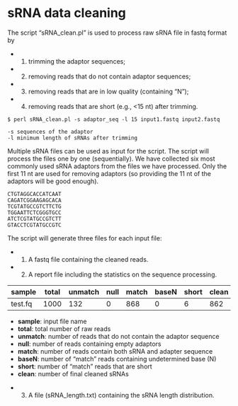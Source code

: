 
sRNA data cleaning 
==================

The script “sRNA_clean.pl” is used to process raw sRNA file in fastq format by
- 1. trimming the adaptor sequences;  
- 2. removing reads that do not contain adaptor sequences;
- 3. removing reads that are in low quality (containing “N”);
- 4. removing reads that are short (e.g., <15 nt) after trimming.

```
$ perl sRNA_clean.pl -s adaptor_seq -l 15 input1.fastq input2.fastq

-s sequences of the adaptor
-l minimum length of sRNAs after trimming
```

Multiple sRNA files can be used as input for the script. The script will process the files one by one (sequentially). We have collected six most commonly used sRNA adaptors from the files we have processed. Only the first 11 nt are used for removing adaptors (so providing the 11 nt of the adaptors will be good enough).

```
CTGTAGGCACCATCAAT
CAGATCGGAAGAGCACA
TCGTATGCCGTCTTCTG
TGGAATTCTCGGGTGCC
ATCTCGTATGCCGTCTT
GTACCTCGTATGCCGTC
```

The script will generate three files for each input file:

- 1. A fastq file containing the cleaned reads.
- 2. A report file including the statistics on the sequence processing.

| sample | total | unmatch | null | match | baseN | short | clean |
|---|---|---|---|---|---|---|---|
| test.fq | 1000 | 132 | 0 | 868 | 0 | 6 | 862 |

  * **sample**: input file name
  * **total**: total number of raw reads
  * **unmatch**: number of reads that do not contain the adaptor sequence
  * **null**: number of reads containing empty adaptors
  * **match**: number of reads contain both sRNA and adapter sequence
  * **baseN**: number of “match” reads containing undetermined base (N)
  * **short**: number of “match” reads that are short
  * **clean**: number of final cleaned sRNAs

- 3. A file (sRNA_length.txt) containing the sRNA length distribution.


